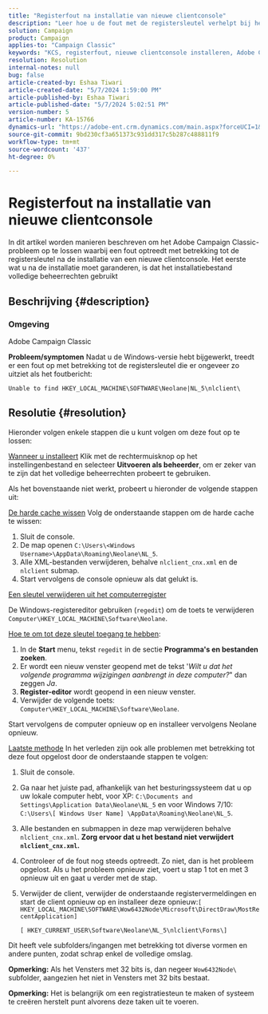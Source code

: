```yaml
---
title: "Registerfout na installatie van nieuwe clientconsole"
description: "Leer hoe u de fout met de registersleutel verhelpt bij het installeren van een nieuwe clientconsole in Campaign Classic."
solution: Campaign
product: Campaign
applies-to: "Campaign Classic"
keywords: "KCS, registerfout, nieuwe clientconsole installeren, Adobe Campaign Classic, problemen oplossen, cache wissen, regedit, registersleutel"
resolution: Resolution
internal-notes: null
bug: false
article-created-by: Eshaa Tiwari
article-created-date: "5/7/2024 1:59:00 PM"
article-published-by: Eshaa Tiwari
article-published-date: "5/7/2024 5:02:51 PM"
version-number: 5
article-number: KA-15766
dynamics-url: "https://adobe-ent.crm.dynamics.com/main.aspx?forceUCI=1&pagetype=entityrecord&etn=knowledgearticle&id=f984b8ed-790c-ef11-9f8a-6045bd006793"
source-git-commit: 9bd230cf3a651373c931dd317c5b287c488811f9
workflow-type: tm+mt
source-wordcount: '437'
ht-degree: 0%

---
```


# Registerfout na installatie van nieuwe clientconsole


In dit artikel worden manieren beschreven om het Adobe Campaign Classic-probleem op te lossen waarbij een fout optreedt met betrekking tot de registersleutel na de installatie van een nieuwe clientconsole. Het eerste wat u na de installatie moet garanderen, is dat het installatiebestand volledige beheerrechten gebruikt

## Beschrijving {#description}


### Omgeving

Adobe Campaign Classic

<b>Probleem/symptomen</b>
Nadat u de Windows-versie hebt bijgewerkt, treedt er een fout op met betrekking tot de registersleutel die er ongeveer zo uitziet als het foutbericht:


```
Unable to find HKEY_LOCAL_MACHINE\SOFTWARE\Neolane|NL_5\nlclient\
```



## Resolutie {#resolution}


Hieronder volgen enkele stappen die u kunt volgen om deze fout op te lossen:

<u>Wanneer u installeert</u>
Klik met de rechtermuisknop op het instellingenbestand en selecteer <b>Uitvoeren als beheerder</b>, om er zeker van te zijn dat het volledige beheerrechten probeert te gebruiken.

Als het bovenstaande niet werkt, probeert u hieronder de volgende stappen uit:

<u>De harde cache wissen</u>
Volg de onderstaande stappen om de harde cache te wissen:

1. Sluit de console.
2. De map openen `C:\Users\<Windows Username>\AppData\Roaming\Neolane\NL_5`.
3. Alle XML-bestanden verwijderen, behalve `nlclient_cnx.xml` en de `nlclient` submap.
4. Start vervolgens de console opnieuw als dat gelukt is.


<u>Een sleutel verwijderen uit het computerregister</u>

De Windows-registereditor gebruiken (`regedit`) om de toets te verwijderen `Computer\HKEY_LOCAL_MACHINE\Software\Neolane`.

<u>Hoe te om tot deze sleutel toegang te hebben</u>:

1. In de <b>Start</b> menu, tekst `regedit` in de sectie <b>Programma&#39;s en bestanden zoeken</b>.
2. Er wordt een nieuw venster geopend met de tekst &#39;*Wilt u dat het volgende programma wijzigingen aanbrengt in deze computer?*&quot; dan zeggen *Ja*.
3. <b>Register-editor</b> wordt geopend in een nieuw venster.
4. Verwijder de volgende toets: `Computer\HKEY_LOCAL_MACHINE\Software\Neolane`.


Start vervolgens de computer opnieuw op en installeer vervolgens Neolane opnieuw.

<u>Laatste methode</u>
In het verleden zijn ook alle problemen met betrekking tot deze fout opgelost door de onderstaande stappen te volgen:

1. Sluit de console.
2. Ga naar het juiste pad, afhankelijk van het besturingssysteem dat u op uw lokale computer hebt, voor XP: `C:\Documents and Settings\Application Data\Neolane\NL_5` en voor Windows 7/10: `C:\Users\[ Windows User Name] \AppData\Roaming\Neolane\NL_5`.
3. Alle bestanden en submappen in deze map verwijderen behalve `nlclient_cnx.xml`. <b>Zorg ervoor dat u het bestand niet verwijdert `nlclient_cnx.xml`.</b>
4. Controleer of de fout nog steeds optreedt. Zo niet, dan is het probleem opgelost. Als u het probleem opnieuw ziet, voert u stap 1 tot en met 3 opnieuw uit en gaat u verder met de stap.
5. Verwijder de client, verwijder de onderstaande registervermeldingen en start de client opnieuw op en installeer deze opnieuw:`[ HKEY_LOCAL_MACHINE\SOFTWARE\Wow6432Node\Microsoft\DirectDraw\MostRecentApplication]`

   `[ HKEY_CURRENT_USER\Software\Neolane\NL_5\nlclient\Forms\]`


Dit heeft vele subfolders/ingangen met betrekking tot diverse vormen en andere punten, zodat schrap enkel de volledige omslag.

<b>Opmerking:</b> Als het Vensters met 32 bits is, dan negeer `Wow6432Node\` subfolder, aangezien het niet in Vensters met 32 bits bestaat.

<b>Opmerking:</b> Het is belangrijk om een registratiesteun te maken of systeem te creëren herstelt punt alvorens deze taken uit te voeren.
